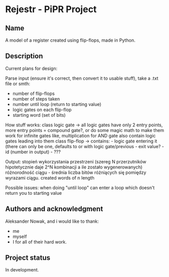 # Rejestr - PiPR Project

## Name
A model of a register created using flip-flops, made in Python. 

## Description
Current plans for design:

Parse input (ensure it's correct, then convert it to usable stuff), take a .txt file or smth:
- number of flip-flops
- number of steps taken
- number until loop (return to starting value)
- logic gates on each flip-flop
- starting word (set of bits)

How stuff works:
class logic gate -> all logic gates have only 2 entry points, more entry points = compound gate?,
                    or do some magic math to make them work for infinite gates like, multiplication for AND gate
                    also contain logic gates leading into them
class flip-flop -> contains:
                    - logic gate entering it (there can only be one, defaults to or with logic gate/previous
                    - exit value?
                    - id (number in output)
                    - ???

Output:
stopień wykorzystania przestrzeni (szereg N przerzutników hipotetycznie daje 2^N kombinacji a ile zostało wygenerowanych)
różnorodność ciągu - średnia liczba bitów różniących się pomiędzy wyrazami ciągu.
created words of n length

Possible issues:
when doing "until loop" can enter a loop which doesn't return you to starting value
                    
## Authors and acknowledgment
Aleksander Nowak, and i would like to thank:
- me
- myself
- I
for all of their hard work.

## Project status
In development.

